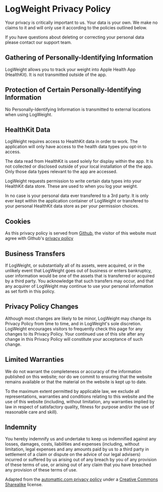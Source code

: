 # LogWeight Privacy Policy

Your privacy is critically important to us. Your data is your own. We make no claims to it and will only use it according to the policies outlined below.

If you have questions about deleting or correcting your personal data please contact our support team.

## Gathering of Personally-Identifying Information

LogWeight allows you to track your weight into Apple Health App (HealthKit). It is not transmitted outside of the app.

## Protection of Certain Personally-Identifying Information

No Personally-Identifying Information is transmitted to external locations when using LogWeight.

## HealthKit Data

LogWeight requires access to HealthKit data in order to work. The application will only have access to the health data types you opt-in to access.

The data read from HealthKit is used solely for display within the app. It is not collected or disclosed outside of your local installation of the the app. Only those data types relevant to the app are accessed.

LogWeight requests permission to write certain data types into your HealthKit data store. These are used to when you log your weight.

In no case is your personal data ever transfered to a 3rd party. It is only ever kept within the application container of LogWeight or transfered to your personal HealthKit data store as per your permission choices.

## Cookies

As this privacy policy is served from [Github](https://github.com), the visitor of this website must agree with Github's [privacy policy](https://help.github.com/articles/github-privacy-statement/)

## Business Transfers

If LogWeight, or substantially all of its assets, were acquired, or in the unlikely event that LogWeight goes out of business or enters bankruptcy, user information would be one of the assets that is transferred or acquired by a third party. You acknowledge that such transfers may occur, and that any acquirer of LogWeight may continue to use your personal information as set forth in this policy.

## Privacy Policy Changes

Although most changes are likely to be minor, LogWeight may change its Privacy Policy from time to time, and in LogWeight's sole discretion. LogWeight encourages visitors to frequently check this page for any changes to its Privacy Policy. Your continued use of this site after any change in this Privacy Policy will constitute your acceptance of such change.

## Limited Warranties

We do not warrant the completeness or accuracy of the information published on this website; nor do we commit to ensuring that the website remains available or that the material on the website is kept up to date. 

To the maximum extent permitted by applicable law, we exclude all representations, warranties and conditions relating to this website and the use of this website (including, without limitation, any warranties implied by law in respect of satisfactory quality, fitness for purpose and/or the use of reasonable care and skill).

## Indemnity

You hereby indemnify us and undertake to keep us indemnified against any losses, damages, costs, liabilities and expenses (including, without limitation, legal expenses and any amounts paid by us to a third party in settlement of a claim or dispute on the advice of our legal advisers) incurred or suffered by us arising out of any breach by you of any provision of these terms of use, or arising out of any claim that you have breached any provision of these terms of use.

Adapted from the [automattic.com privacy policy](https://automattic.com/privacy/) under a [Creative Commons Sharealike](https://creativecommons.org/licenses/by-sa/2.5/) license.